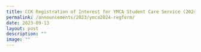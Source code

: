 ```yaml
---
title: CCK Registration of Interest for YMCA Student Care Service (2024 Primary 1)
permalink: /announcements/2023/ymca2024-regform/
date: 2023-09-13
layout: post
description: ""
image: ""
---
```

